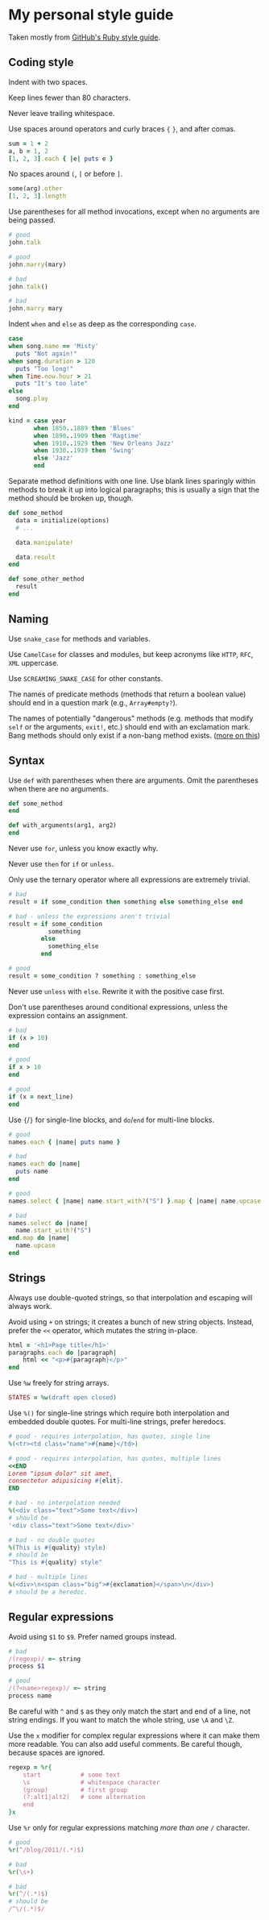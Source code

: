 # My personal style guide

Taken mostly from [GitHub's Ruby style guide](//github.com/styleguide/ruby).

## Coding style

Indent with two spaces.

Keep lines fewer than 80 characters.

Never leave trailing whitespace.

Use spaces around operators and curly braces `{` `}`, and after comas.

```ruby
sum = 1 + 2
a, b = 1, 2
[1, 2, 3].each { |e| puts e }
```

No spaces around `(`, `[` or before `]`.

```ruby
some(arg).other
[1, 2, 3].length
```

Use parentheses for all method invocations, except when no arguments are being passed.

```ruby
# good
john.talk

# good
john.marry(mary)

# bad
john.talk()

# bad
john.marry mary
```

Indent `when` and `else` as deep as the corresponding `case`.

```ruby
case
when song.name == 'Misty'
  puts "Not again!"
when song.duration > 120
  puts "Too long!"
when Time.now.hour > 21
  puts "It's too late"
else
  song.play
end

kind = case year
       when 1850..1889 then 'Blues'
       when 1890..1909 then 'Ragtime'
       when 1910..1929 then 'New Orleans Jazz'
       when 1930..1939 then 'Swing'
       else 'Jazz'
       end
```

Separate method definitions with one line. Use blank lines sparingly within methods to break it up into logical paragraphs; this is usually a sign that the method should be broken up, though.

```ruby
def some_method
  data = initialize(options)
  # ...

  data.manipulate!

  data.result
end

def some_other_method
  result
end
```

## Naming

Use `snake_case` for methods and variables.

Use `CamelCase` for classes and modules, but keep acronyms like `HTTP`, `RFC`, `XML` uppercase.

Use `SCREAMING_SNAKE_CASE` for other constants.

The names of predicate methods (methods that return a boolean value) should end in a question mark (e.g., `Array#empty?`).

The names of potentially "dangerous" methods (e.g. methods that modify `self` or the arguments, `exit!`, etc.) should end with an exclamation mark. Bang methods should only exist if a non-bang method exists. ([more on this](http://dablog.rubypal.com/2007/8/15/bang-methods-or-danger-will-rubyist))

## Syntax

Use `def` with parentheses when there are arguments. Omit the parentheses when there are no arguments.

```ruby
def some_method
end

def with_arguments(arg1, arg2)
end
```

Never use `for`, unless you know exactly why.

Never use `then` for `if` or `unless`.

Only use the ternary operator where all expressions are extremely trivial.

```ruby
# bad
result = if some_condition then something else something_else end

# bad - unless the expressions aren't trivial
result = if some_condition
           something
         else
           something_else
         end

# good
result = some_condition ? something : something_else
```

Never use `unless` with `else`. Rewrite it with the positive case first.

Don't use parentheses around conditional expressions, unless the expression contains an assignment.

```ruby
# bad
if (x > 10)
end

# good
if x > 10
end

# good
if (x = next_line)
end
```

Use `{`/`}` for single-line blocks, and `do`/`end` for multi-line blocks.

```ruby
# good
names.each { |name| puts name }

# bad
names.each do |name|
  puts name
end

# good
names.select { |name| name.start_with?("S") }.map { |name| name.upcase }

# bad
names.select do |name|
  name.start_with?("S")
end.map do |name|
  name.upcase
end
```

## Strings

Always use double-quoted strings, so that interpolation and escaping will always work.

Avoid using `+` on strings; it creates a bunch of new string objects. Instead, prefer the `<<` operator, which mutates the string in-place.

```ruby
html = '<h1>Page title</h1>'
paragraphs.each do |paragraph|
    html << "<p>#{paragraph}</p>"
end
```

Use `%w` freely for string arrays.

```ruby
STATES = %w(draft open closed)
```

Use `%()` for single-line strings which require both interpolation and embedded double quotes. For multi-line strings, prefer heredocs.

```ruby
# good - requires interpolation, has quotes, single line
%(<tr><td class="name">#{name}</td>)

# good - requires interpolation, has quotes, multiple lines
<<END
Lorem "ipsum dolor" sit amet,
consectetur adipisicing #{elit}.
END

# bad - no interpolation needed
%(<div class="text">Some text</div>)
# should be
'<div class="text">Some text</div>'

# bad - no double quotes
%(This is #{quality} style)
# should be
"This is #{quality} style"

# bad - multiple lines
%(<div>\n<span class="big">#{exclamation}</span>\n</div>)
# should be a heredoc.
```

## Regular expressions

Avoid using `$1` to `$9`. Prefer named groups instead.

```ruby
# bad
/(regexp)/ =~ string
process $1

# good
/(?<name>regexp)/ =~ string
process name
```

Be careful with `^` and `$` as they only match the start and end of a line, not string endings. If you want to match the whole string, use `\A` and `\Z`.

Use the `x` modifier for complex regular expressions where it can make them more readable. You can also add useful comments. Be careful though, because spaces are ignored.

```ruby
regexp = %r{
    start           # some text
    \s              # whitespace character
    (group)         # first group
    (?:alt1|alt2)   # some alternation
    end
}x
```

Use `%r` only for regular expressions matching *more than one* `/` character.

```ruby
# good
%r(^/blog/2011/(.*)$)

# bad
%r(\s+)

# bad
%r(^/(.*)$)
# should be
/^\/(.*)$/
```
